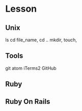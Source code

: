 
# Lesson

## Unix
  ls
  cd file_name, cd ..
  mkdir, touch,

## Tools
  git
  atom
  iTerms2
  GitHub

## Ruby

## Ruby On Rails
